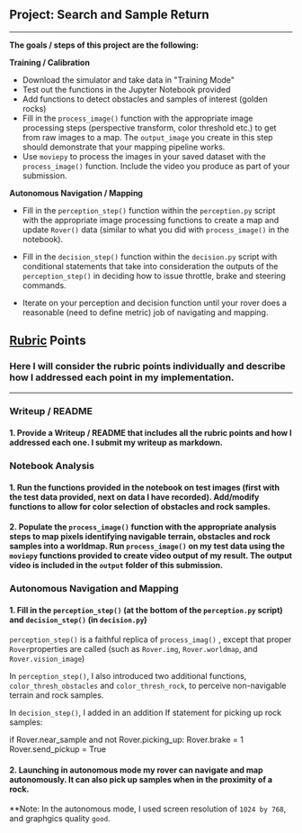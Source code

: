 ## Project: Search and Sample Return
---


**The goals / steps of this project are the following:**  

**Training / Calibration**  

* Download the simulator and take data in "Training Mode"
* Test out the functions in the Jupyter Notebook provided
* Add functions to detect obstacles and samples of interest (golden rocks)
* Fill in the `process_image()` function with the appropriate image processing steps (perspective transform, color threshold etc.) to get from raw images to a map.  The `output_image` you create in this step should demonstrate that your mapping pipeline works.
* Use `moviepy` to process the images in your saved dataset with the `process_image()` function.  Include the video you produce as part of your submission.

**Autonomous Navigation / Mapping**

* Fill in the `perception_step()` function within the `perception.py` script with the appropriate image processing functions to create a map and update `Rover()` data (similar to what you did with `process_image()` in the notebook). 

* Fill in the `decision_step()` function within the `decision.py` script with conditional statements that take into consideration the outputs of the `perception_step()` in deciding how to issue throttle, brake and steering commands. 

* Iterate on your perception and decision function until your rover does a reasonable (need to define metric) job of navigating and mapping.  

[//]: # (Image References)

[image1]: ./misc/rover_image.jpg
[image2]: ./calibration_images/example_grid1.jpg
[image3]: ./calibration_images/example_rock1.jpg 

## [Rubric](https://review.udacity.com/#!/rubrics/916/view) Points
### Here I will consider the rubric points individually and describe how I addressed each point in my implementation.  

---
### Writeup / README

#### 1. Provide a Writeup / README that includes all the rubric points and how I addressed each one. I submit my writeup as markdown.  

### Notebook Analysis
#### 1. Run the functions provided in the notebook on test images (first with the test data provided, next on data I have recorded). Add/modify functions to allow for color selection of obstacles and rock samples.

#### 2. Populate the `process_image()` function with the appropriate analysis steps to map pixels identifying navigable terrain, obstacles and rock samples into a worldmap.  Run `process_image()` on my test data using the `moviepy` functions provided to create video output of my result. The output video is included in the `output` folder of this submission.

### Autonomous Navigation and Mapping

#### 1. Fill in the `perception_step()` (at the bottom of the `perception.py` script) and `decision_step()` (in `decision.py`) 

`perception_step()` is a faithful replica of `process_imag()` , except that proper `Rover`properties are called (such as `Rover.img`, `Rover.worldmap`, and `Rover.vision_image`)  

In `perception_step()`, I also introduced two additional functions, `color_thresh_obstacles` and `color_thresh_rock`, to perceive non-navigable terrain and rock samples.

In `decision_step()`, I added in an addition If statement for picking up rock samples:

if Rover.near_sample and not Rover.picking_up:
        Rover.brake = 1
        Rover.send_pickup = True


#### 2. Launching in autonomous mode my rover can navigate and map autonomously. It can also pick up samples when in the proximity of a rock. 


**Note: In the autonomous mode, I used screen resolution of `1024 by 768`, and graphgics quality `good`.


